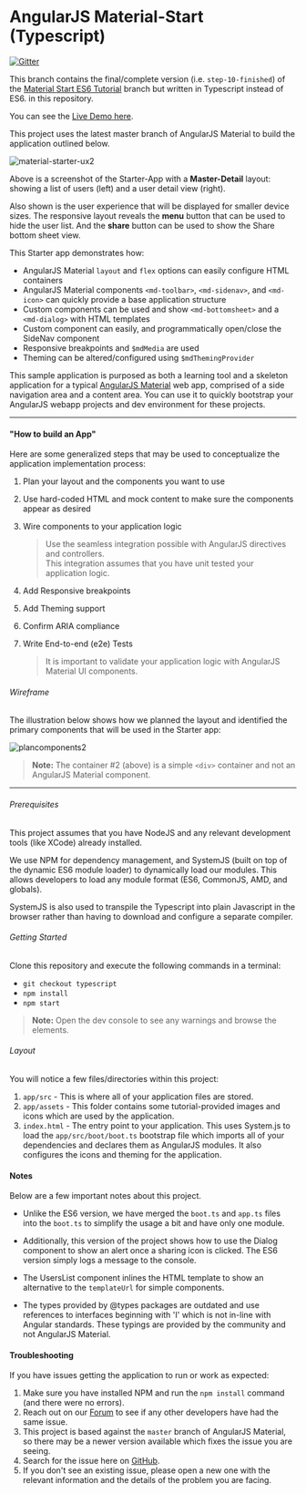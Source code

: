 # AngularJS Material-Start (Typescript)
[![Gitter](https://badges.gitter.im/angular/material2.svg)](https://gitter.im/angular/material?utm_source=badge&utm_medium=badge)

This branch contains the final/complete version (i.e. `step-10-finished`) of the
[Material Start ES6 Tutorial](https://github.com/angular/material-start/tree/es6-tutorial) branch
but written in Typescript instead of ES6.
in this repository. 

You can see the [Live Demo here](https://angularjs-material-start.firebaseapp.com/).

This project uses the latest master branch of AngularJS Material to build the application outlined
below.

![material-starter-ux2](https://cloud.githubusercontent.com/assets/6004537/14996543/b588eb46-1137-11e6-803c-ce23996c9742.png)

Above is a screenshot of the Starter-App with a **Master-Detail** layout: showing a list of users
(left) and a user detail view (right).

Also shown is the user experience that will be displayed for smaller device sizes. The responsive
layout reveals the **menu** button that can be used to hide the user list. And the **share** button
can be used to show the Share bottom sheet view.

This Starter app demonstrates how:

*  AngularJS Material `layout` and `flex` options can easily configure HTML containers
*  AngularJS Material components `<md-toolbar>`, `<md-sidenav>`, and `<md-icon>` can quickly provide
   a base application structure
*  Custom components can be used and show `<md-bottomsheet>` and a `<md-dialog>` with HTML templates
*  Custom component can easily, and programmatically open/close the SideNav component
*  Responsive breakpoints and `$mdMedia` are used
*  Theming can be altered/configured using `$mdThemingProvider`


This sample application is purposed as both a learning tool and a skeleton application for a typical
[AngularJS Material](https://material.angularjs.org) web app, comprised of a side navigation area and a
content area. You can use it to quickly bootstrap your AngularJS webapp projects and dev environment
for these projects.

- - -

#### "How to build an App"

Here are some generalized steps that may be used to conceptualize the application implementation
process:

1. Plan your layout and the components you want to use

2. Use hard-coded HTML and mock content to make sure the components appear as desired

3. Wire components to your application logic

   > Use the seamless integration possible with AngularJS directives and controllers.<br/>
   > This integration assumes that you have unit tested your application logic.

4. Add Responsive breakpoints

5. Add Theming support

6. Confirm ARIA compliance

7. Write End-to-end (e2e) Tests

   > It is important to validate your application logic with AngularJS Material UI components.

###### Wireframe

The illustration below shows how we planned the layout and identified the primary components that
will be used in the Starter app:

![plancomponents2](https://cloud.githubusercontent.com/assets/210413/6444676/c247c8f8-c0c4-11e4-8206-208f55cbceee.png)

> **Note:** The container #2 (above) is a simple `<div>` container and not an AngularJS Material
  component.

- - -

###### Prerequisites

This project assumes that you have NodeJS and any relevant development tools (like XCode) already
installed.

We use NPM for dependency management, and SystemJS (built on top of the dynamic ES6 module loader)
to dynamically load our modules. This allows developers to load any module format (ES6, CommonJS,
AMD, and globals).

SystemJS is also used to transpile the Typescript into plain Javascript in the browser rather than
having to download and configure a separate compiler.
 
###### Getting Started

Clone this repository and execute the following commands in a terminal:

* `git checkout typescript`
* `npm install`
* `npm start`

> **Note:** Open the dev console to see any warnings and browse the elements.

###### Layout

You will notice a few files/directories within this project:

 1. `app/src` - This is where all of your application files are stored.
 2. `app/assets` - This folder contains some tutorial-provided images and icons which are used by
    the application.
 3. `index.html` - The entry point to your application. This uses System.js to load the
    `app/src/boot/boot.ts` bootstrap file which imports all of your dependencies and declares them
    as AngularJS modules. It also configures the icons and theming for the application.

#### Notes

Below are a few important notes about this project.

* Unlike the ES6 version, we have merged the `boot.ts` and `app.ts` files into the `boot.ts` to
  simplify the usage a bit and have only one module.

* Additionally, this version of the project shows how to use the Dialog component to show an alert
  once a sharing icon is clicked. The ES6 version simply logs a message to the console.
  
* The UsersList component inlines the HTML template to show an alternative to the `templateUrl` for
  simple components.
  
* The types provided by @types packages are outdated and use
  references to interfaces beginning with 'I' which is not in-line with Angular standards. These
  typings are provided by the community and not AngularJS Material.

#### Troubleshooting

If you have issues getting the application to run or work as expected:

1. Make sure you have installed NPM and run the `npm install` command (and there were no errors).
2. Reach out on our [Forum](https://groups.google.com/forum/#!forum/ngmaterial) to see if any other
   developers have had the same issue.
3. This project is based against the `master` branch of AngularJS Material, so there may be a newer
   version available which fixes the issue you are seeing.
4. Search for the issue here on [GitHub](https://github.com/angular/material-start/issues?q=is%3Aissue+is%3Aopen).
5. If you don't see an existing issue, please open a new one with the relevant information and the
   details of the problem you are facing.
